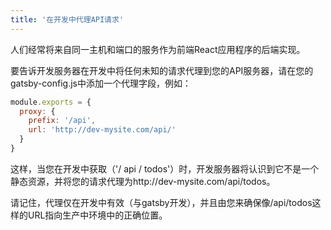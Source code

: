 ```yaml
---
title: '在开发中代理API请求'
---
```

人们经常将来自同一主机和端口的服务作为前端React应用程序的后端实现。

要告诉开发服务器在开发中将任何未知的请求代理到您的API服务器，请在您的gatsby-config.js中添加一个代理字段，例如：

```js
module.exports = {
  proxy: {
    prefix: '/api',
    url: 'http://dev-mysite.com/api/'
  }
}
```

这样，当您在开发中获取（'/ api / todos'）时，开发服务器将认识到它不是一个静态资源，并将您的请求代理为http://dev-mysite.com/api/todos。

请记住，代理仅在开发中有效（与gatsby开发），并且由您来确保像/api/todos这样的URL指向生产中环境中的正确位置。